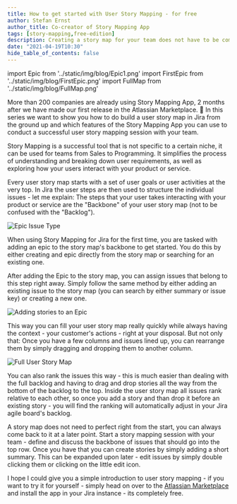 ```yaml
---
title: How to get started with User Story Mapping - for free
author: Stefan Ernst
author_title: Co-creator of Story Mapping App
tags: [story-mapping,free-edition]
description: Creating a story map for your team does not have to be complicated. Learn how you can start with user story mapping in Jira - completely for free.
date: "2021-04-19T10:30"
hide_table_of_contents: false
---
```


import Epic from '../static/img/blog/Epic1.png'
import FirstEpic from '../static/img/blog/FirstEpic.png'
import FullMap from '../static/img/blog/FullMap.png'


More than 200 companies are already using Story Mapping App, 2 months after we 
have made our first release in the Atlassian Marketplace. 🎉
In this series we want to show you how to do build a user story map in Jira from the ground up
and which features of the Story Mapping App you can use to conduct a successful
user story mapping session with your team.

<!--truncate-->

Story Mapping is a successful tool that is not specific to a certain niche, it can be used
for teams from Sales to Programming. It simplifies the process of 
understanding and breaking down user requirements, as well as exploring how your users
interact with your product or service.

Every user story map starts with a set of user goals or user activities at the very top.
In Jira the user steps are then used to structure the individual issues - let me explain:
The steps that your user takes interacting with your product or service are the
"Backbone" of your user story map (not to be confused with the "Backlog").

<img src={Epic} style={{width:226,height:84}} alt="Epic Issue Type" />

When using Story Mapping for Jira for the first time, you are tasked with adding
an epic to the story map's backbone to get started. You do this by either
creating and epic directly from the story map or searching for an existing one.

After adding the Epic to the story map, you can assign issues that belong
to this step right away. Simply follow the same method by either
adding an existing issue to the story map (you can search by either summary or issue key)
or creating a new one. 

<img src={FirstEpic} style={{width:241,height:377}} alt="Adding stories to an Epic" />

This way you can fill your user story map really quickly while always
having the context - your customer's actions - right at your disposal.
But not only that: Once you have a few columns and issues lined up,
you can rearrange them by simply dragging and dropping them to another column.

<img src={FullMap} style={{width:748,height:485}} alt="Full User Story Map" />

You can also rank the issues this way - this is much easier than dealing
with the full backlog and having to drag and drop stories all the 
way from the bottom of the backlog to the top. Inside the user story map
all issues rank relative to each other, so once you add a story and than 
drop it before an existing story - you will find the ranking will automatically adjust
in your Jira agile board's backlog.

A story map does not need to perfect right from the start, you can always
come back to it at a later point. 
Start a story mapping session with your team - define and discuss the backbone
of issues that should go into the top row. Once you have that you can 
create stories by simply adding a short summary. This can be expanded upon
later - edit issues by simply double clicking them or clicking on the little
edit icon.

I hope I could give you a simple introduction to user story mapping - if you want
to try it for yourself - simply head on over to the [Atlassian Marketplace](https://marketplace.atlassian.com/1224357)
and install the app in your Jira instance - its completely free.
